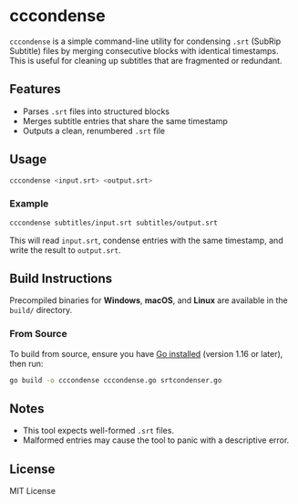 # cccondense

`cccondense` is a simple command-line utility for condensing `.srt` (SubRip Subtitle) files by merging consecutive blocks with identical timestamps. This is useful for cleaning up subtitles that are fragmented or redundant.

## Features

* Parses `.srt` files into structured blocks
* Merges subtitle entries that share the same timestamp
* Outputs a clean, renumbered `.srt` file

## Usage

```bash
cccondense <input.srt> <output.srt>
```

### Example

```bash
cccondense subtitles/input.srt subtitles/output.srt
```

This will read `input.srt`, condense entries with the same timestamp, and write the result to `output.srt`.

## Build Instructions

Precompiled binaries for **Windows**, **macOS**, and **Linux** are available in the `build/` directory.

### From Source

To build from source, ensure you have [Go installed](https://golang.org/dl/) (version 1.16 or later), then run:

```bash
go build -o cccondense cccondense.go srtcondenser.go
```

## Notes

* This tool expects well-formed `.srt` files.
* Malformed entries may cause the tool to panic with a descriptive error.

## License

MIT License
